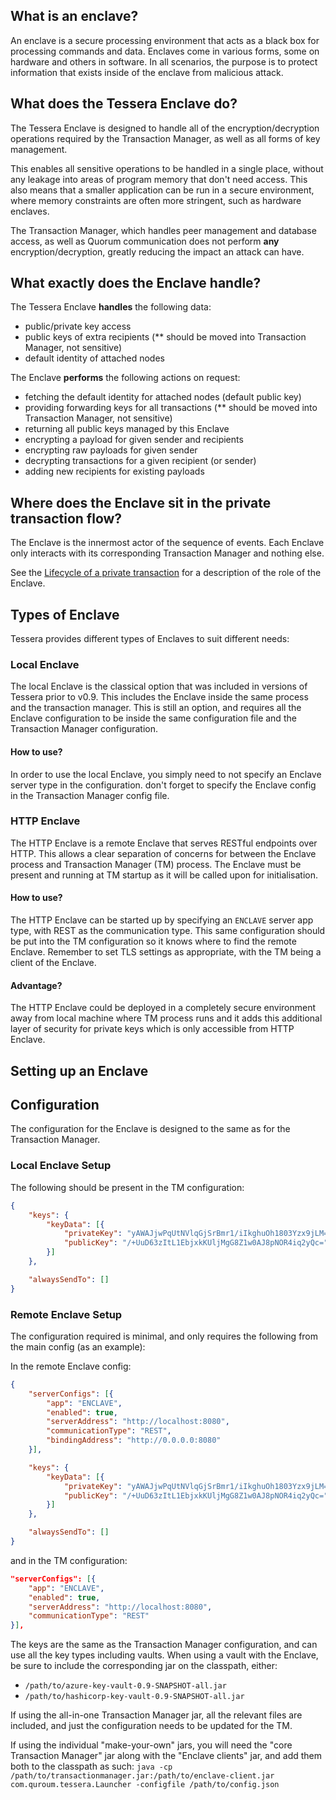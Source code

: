 ## What is an enclave?

An enclave is a secure processing environment that acts as a black box for processing commands and data. Enclaves come in various forms, some on hardware and others in software. In all scenarios, the purpose is to protect information that exists inside of the enclave from malicious attack.

## What does the Tessera Enclave do?

The Tessera Enclave is designed to handle all of the encryption/decryption operations required by the Transaction Manager, as well as all forms of key management.

This enables all sensitive operations to be handled in a single place, without any leakage into areas of program memory that don't need access. This also means that a smaller application can be run in a secure environment, where memory constraints are often more stringent, such as hardware enclaves.

The Transaction Manager, which handles peer management and database access, as well as Quorum communication does not perform **any** encryption/decryption, greatly reducing the impact an attack can have.

## What exactly does the Enclave handle?

The Tessera Enclave **handles** the following data:

- public/private key access
- public keys of extra recipients (** should be moved into Transaction Manager, not sensitive)
- default identity of attached nodes

The Enclave **performs** the following actions on request:

- fetching the default identity for attached nodes (default public key)
- providing forwarding keys for all transactions (** should be moved into Transaction Manager, not sensitive)
- returning all public keys managed by this Enclave
- encrypting a payload for given sender and recipients
- encrypting raw payloads for given sender
- decrypting transactions for a given recipient (or sender)
- adding new recipients for existing payloads

## Where does the Enclave sit in the private transaction flow?

The Enclave is the innermost actor of the sequence of events.  Each Enclave only interacts with its corresponding Transaction Manager and nothing else.  
 
See the [Lifecycle of a private transaction](../../../Lifecycle-of-a-private-transaction) for a description of the role of the Enclave. 

## Types of Enclave
Tessera provides different types of Enclaves to suit different needs:

### Local Enclave
The local Enclave is the classical option that was included in versions of Tessera prior to v0.9. This includes the Enclave inside the same process and the transaction manager. This is still an option, and requires all the Enclave configuration to be inside the same configuration file and the Transaction Manager configuration.

#### How to use?
In order to use the local Enclave, you simply need to not specify an Enclave server type in the configuration. don't forget to specify the Enclave config in the Transaction Manager config file.


### HTTP Enclave
The HTTP Enclave is a remote Enclave that serves RESTful endpoints over HTTP. This allows a clear separation of concerns for between the Enclave process and Transaction Manager (TM) process. The Enclave must be present and running at TM startup as it will be called upon for initialisation.

#### How to use?
The HTTP Enclave can be started up by specifying an `ENCLAVE` server app type, with REST as the communication type. This same configuration should be put into the TM configuration so it knows where to find the remote Enclave. Remember to set TLS settings as appropriate, with the TM being a client of the Enclave.

#### Advantage?
The HTTP Enclave could be deployed in a completely secure environment away from local machine where TM process runs and it adds this additional layer of security for private keys which is only accessible from HTTP Enclave.


## Setting up an Enclave

## Configuration

The configuration for the Enclave is designed to the same as for the Transaction Manager.

### Local Enclave Setup
The following should be present in the TM configuration:
```json
{
    "keys": {
        "keyData": [{
            "privateKey": "yAWAJjwPqUtNVlqGjSrBmr1/iIkghuOh1803Yzx9jLM=",
            "publicKey": "/+UuD63zItL1EbjxkKUljMgG8Z1w0AJ8pNOR4iq2yQc="
        }]
    },

    "alwaysSendTo": []
}
```
 
### Remote Enclave Setup
The configuration required is minimal, and only requires the following from the main config (as an example):

In the remote Enclave config:
```json
{
    "serverConfigs": [{
        "app": "ENCLAVE",
        "enabled": true,
        "serverAddress": "http://localhost:8080",
        "communicationType": "REST",
        "bindingAddress": "http://0.0.0.0:8080"
    }],

    "keys": {
        "keyData": [{
            "privateKey": "yAWAJjwPqUtNVlqGjSrBmr1/iIkghuOh1803Yzx9jLM=",
            "publicKey": "/+UuD63zItL1EbjxkKUljMgG8Z1w0AJ8pNOR4iq2yQc="
        }]
    },

    "alwaysSendTo": []
}
```

and in the TM configuration:
```json
"serverConfigs": [{
    "app": "ENCLAVE",
    "enabled": true,
    "serverAddress": "http://localhost:8080",
    "communicationType": "REST"
}],
```
The keys are the same as the Transaction Manager configuration, and can use all the key types including vaults.  When using a vault with the Enclave, be sure to include the corresponding jar on the classpath, either:

* `/path/to/azure-key-vault-0.9-SNAPSHOT-all.jar`
* `/path/to/hashicorp-key-vault-0.9-SNAPSHOT-all.jar`

If using the all-in-one Transaction Manager jar, all the relevant files are included, and just the configuration needs to be updated for the TM.

If using the individual "make-your-own" jars, you will need the "core Transaction Manager" jar along with the "Enclave clients" jar, and add them both to the classpath as such: `java -cp /path/to/transactionmanager.jar:/path/to/enclave-client.jar com.quroum.tessera.Launcher -configfile /path/to/config.json`
